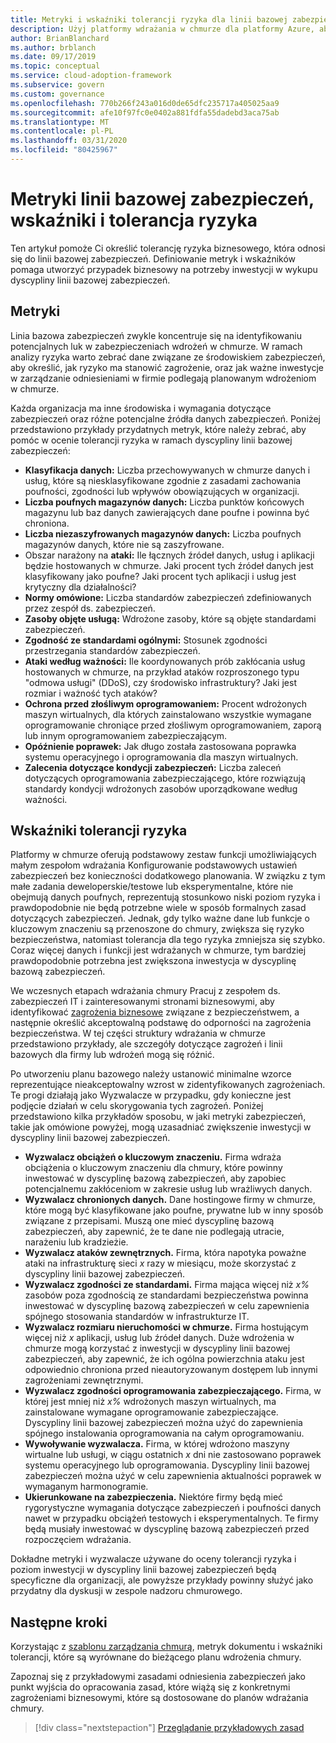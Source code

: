 ```yaml
---
title: Metryki i wskaźniki tolerancji ryzyka dla linii bazowej zabezpieczeń
description: Użyj platformy wdrażania w chmurze dla platformy Azure, aby dowiedzieć się, jak określić tolerancję ryzyka biznesowego związanego z linią bazową zabezpieczeń.
author: BrianBlanchard
ms.author: brblanch
ms.date: 09/17/2019
ms.topic: conceptual
ms.service: cloud-adoption-framework
ms.subservice: govern
ms.custom: governance
ms.openlocfilehash: 770b266f243a016d0de65dfc235717a405025aa9
ms.sourcegitcommit: afe10f97fc0e0402a881fdfa55dadebd3aca75ab
ms.translationtype: MT
ms.contentlocale: pl-PL
ms.lasthandoff: 03/31/2020
ms.locfileid: "80425967"
---
```

# <a name="security-baseline-metrics-indicators-and-risk-tolerance"></a>Metryki linii bazowej zabezpieczeń, wskaźniki i tolerancja ryzyka

Ten artykuł pomoże Ci określić tolerancję ryzyka biznesowego, która odnosi się do linii bazowej zabezpieczeń. Definiowanie metryk i wskaźników pomaga utworzyć przypadek biznesowy na potrzeby inwestycji w wykupu dyscypliny linii bazowej zabezpieczeń.

## <a name="metrics"></a>Metryki

Linia bazowa zabezpieczeń zwykle koncentruje się na identyfikowaniu potencjalnych luk w zabezpieczeniach wdrożeń w chmurze. W ramach analizy ryzyka warto zebrać dane związane ze środowiskiem zabezpieczeń, aby określić, jak ryzyko ma stanowić zagrożenie, oraz jak ważne inwestycje w zarządzanie odniesieniami w firmie podlegają planowanym wdrożeniom w chmurze.

Każda organizacja ma inne środowiska i wymagania dotyczące zabezpieczeń oraz różne potencjalne źródła danych zabezpieczeń. Poniżej przedstawiono przykłady przydatnych metryk, które należy zebrać, aby pomóc w ocenie tolerancji ryzyka w ramach dyscypliny linii bazowej zabezpieczeń:

- **Klasyfikacja danych:** Liczba przechowywanych w chmurze danych i usług, które są niesklasyfikowane zgodnie z zasadami zachowania poufności, zgodności lub wpływów obowiązujących w organizacji.
- **Liczba poufnych magazynów danych:** Liczba punktów końcowych magazynu lub baz danych zawierających dane poufne i powinna być chroniona.
- **Liczba niezaszyfrowanych magazynów danych:** Liczba poufnych magazynów danych, które nie są zaszyfrowane.
- Obszar narażony na **ataki:** Ile łącznych źródeł danych, usług i aplikacji będzie hostowanych w chmurze. Jaki procent tych źródeł danych jest klasyfikowany jako poufne? Jaki procent tych aplikacji i usług jest krytyczny dla działalności?
- **Normy omówione:** Liczba standardów zabezpieczeń zdefiniowanych przez zespół ds. zabezpieczeń.
- **Zasoby objęte usługą:** Wdrożone zasoby, które są objęte standardami zabezpieczeń.
- **Zgodność ze standardami ogólnymi:** Stosunek zgodności przestrzegania standardów zabezpieczeń.
- **Ataki według ważności:** Ile koordynowanych prób zakłócania usług hostowanych w chmurze, na przykład ataków rozproszonego typu "odmowa usługi" (DDoS), czy środowisko infrastruktury? Jaki jest rozmiar i ważność tych ataków?
- **Ochrona przed złośliwym oprogramowaniem:** Procent wdrożonych maszyn wirtualnych, dla których zainstalowano wszystkie wymagane oprogramowanie chroniące przed złośliwym oprogramowaniem, zaporą lub innym oprogramowaniem zabezpieczającym.
- **Opóźnienie poprawek:** Jak długo została zastosowana poprawka systemu operacyjnego i oprogramowania dla maszyn wirtualnych.
- **Zalecenia dotyczące kondycji zabezpieczeń:** Liczba zaleceń dotyczących oprogramowania zabezpieczającego, które rozwiązują standardy kondycji wdrożonych zasobów uporządkowane według ważności.

## <a name="risk-tolerance-indicators"></a>Wskaźniki tolerancji ryzyka

Platformy w chmurze oferują podstawowy zestaw funkcji umożliwiających małym zespołom wdrażania Konfigurowanie podstawowych ustawień zabezpieczeń bez konieczności dodatkowego planowania. W związku z tym małe zadania deweloperskie/testowe lub eksperymentalne, które nie obejmują danych poufnych, reprezentują stosunkowo niski poziom ryzyka i prawdopodobnie nie będą potrzebne wiele w sposób formalnych zasad dotyczących zabezpieczeń. Jednak, gdy tylko ważne dane lub funkcje o kluczowym znaczeniu są przenoszone do chmury, zwiększa się ryzyko bezpieczeństwa, natomiast tolerancja dla tego ryzyka zmniejsza się szybko. Coraz więcej danych i funkcji jest wdrażanych w chmurze, tym bardziej prawdopodobnie potrzebna jest zwiększona inwestycja w dyscyplinę bazową zabezpieczeń.

We wczesnych etapach wdrażania chmury Pracuj z zespołem ds. zabezpieczeń IT i zainteresowanymi stronami biznesowymi, aby identyfikować [zagrożenia biznesowe](./business-risks.md) związane z bezpieczeństwem, a następnie określić akceptowalną podstawę do odporności na zagrożenia bezpieczeństwa. W tej części struktury wdrażania w chmurze przedstawiono przykłady, ale szczegóły dotyczące zagrożeń i linii bazowych dla firmy lub wdrożeń mogą się różnić.

Po utworzeniu planu bazowego należy ustanowić minimalne wzorce reprezentujące nieakceptowalny wzrost w zidentyfikowanych zagrożeniach. Te progi działają jako Wyzwalacze w przypadku, gdy konieczne jest podjęcie działań w celu skorygowania tych zagrożeń. Poniżej przedstawiono kilka przykładów sposobu, w jaki metryki zabezpieczeń, takie jak omówione powyżej, mogą uzasadniać zwiększenie inwestycji w dyscypliny linii bazowej zabezpieczeń.

- **Wyzwalacz obciążeń o kluczowym znaczeniu.** Firma wdraża obciążenia o kluczowym znaczeniu dla chmury, które powinny inwestować w dyscyplinę bazową zabezpieczeń, aby zapobiec potencjalnemu zakłóceniom w zakresie usług lub wrażliwych danych.
- **Wyzwalacz chronionych danych.** Dane hostingowe firmy w chmurze, które mogą być klasyfikowane jako poufne, prywatne lub w inny sposób związane z przepisami. Muszą one mieć dyscyplinę bazową zabezpieczeń, aby zapewnić, że te dane nie podlegają utracie, narażeniu lub kradzieżie.
- **Wyzwalacz ataków zewnętrznych.** Firma, która napotyka poważne ataki na infrastrukturę sieci _x_ razy w miesiącu, może skorzystać z dyscypliny linii bazowej zabezpieczeń.
- **Wyzwalacz zgodności ze standardami.** Firma mająca więcej niż _x%_ zasobów poza zgodnością ze standardami bezpieczeństwa powinna inwestować w dyscyplinę bazową zabezpieczeń w celu zapewnienia spójnego stosowania standardów w infrastrukturze IT.
- **Wyzwalacz rozmiaru nieruchomości w chmurze.** Firma hostującym więcej niż _x_ aplikacji, usług lub źródeł danych. Duże wdrożenia w chmurze mogą korzystać z inwestycji w dyscypliny linii bazowej zabezpieczeń, aby zapewnić, że ich ogólna powierzchnia ataku jest odpowiednio chroniona przed nieautoryzowanym dostępem lub innymi zagrożeniami zewnętrznymi.
- **Wyzwalacz zgodności oprogramowania zabezpieczającego.** Firma, w której jest mniej niż _x%_ wdrożonych maszyn wirtualnych, ma zainstalowane wymagane oprogramowanie zabezpieczające. Dyscypliny linii bazowej zabezpieczeń można użyć do zapewnienia spójnego instalowania oprogramowania na całym oprogramowaniu.
- **Wywoływanie wyzwalacza.** Firma, w której wdrożono maszyny wirtualne lub usługi, w ciągu ostatnich _x_ dni nie zastosowano poprawek systemu operacyjnego lub oprogramowania. Dyscypliny linii bazowej zabezpieczeń można użyć w celu zapewnienia aktualności poprawek w wymaganym harmonogramie.
- **Ukierunkowane na zabezpieczenia.** Niektóre firmy będą mieć rygorystyczne wymagania dotyczące zabezpieczeń i poufności danych nawet w przypadku obciążeń testowych i eksperymentalnych. Te firmy będą musiały inwestować w dyscyplinę bazową zabezpieczeń przed rozpoczęciem wdrażania.

Dokładne metryki i wyzwalacze używane do oceny tolerancji ryzyka i poziom inwestycji w dyscypliny linii bazowej zabezpieczeń będą specyficzne dla organizacji, ale powyższe przykłady powinny służyć jako przydatny dla dyskusji w zespole nadzoru chmurowego.

## <a name="next-steps"></a>Następne kroki

Korzystając z [szablonu zarządzania chmurą](./template.md), metryk dokumentu i wskaźniki tolerancji, które są wyrównane do bieżącego planu wdrożenia chmury.

Zapoznaj się z przykładowymi zasadami odniesienia zabezpieczeń jako punkt wyjścia do opracowania zasad, które wiążą się z konkretnymi zagrożeniami biznesowymi, które są dostosowane do planów wdrażania chmury.

> [!div class="nextstepaction"]
> [Przeglądanie przykładowych zasad](./policy-statements.md)
